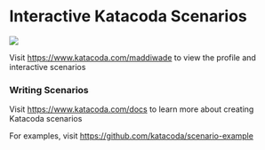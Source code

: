 # Interactive Katacoda Scenarios

[![](http://shields.katacoda.com/katacoda/maddiwade/count.svg)](https://www.katacoda.com/maddiwade "Get your profile on Katacoda.com")

Visit https://www.katacoda.com/maddiwade to view the profile and interactive scenarios

### Writing Scenarios
Visit https://www.katacoda.com/docs to learn more about creating Katacoda scenarios

For examples, visit https://github.com/katacoda/scenario-example
